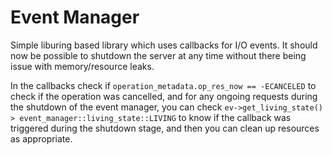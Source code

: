 # Event Manager
Simple liburing based library which uses callbacks for I/O events.
It should now be possible to shutdown the server at any time without there being issue with memory/resource leaks.

In the callbacks check if `operation_metadata.op_res_now == -ECANCELED` to check if the operation was cancelled, and for any ongoing requests during the shutdown of the event manager, you can check `ev->get_living_state() > event_manager::living_state::LIVING` to know if the callback was triggered during the shutdown stage, and then you can clean up resources as appropriate.